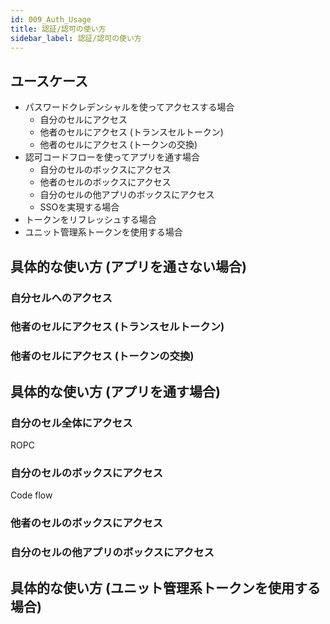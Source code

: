 ```yaml
---
id: 009_Auth_Usage
title: 認証/認可の使い方
sidebar_label: 認証/認可の使い方
---
```


## ユースケース

- パスワードクレデンシャルを使ってアクセスする場合
  - 自分のセルにアクセス
  - 他者のセルにアクセス (トランスセルトークン)
  - 他者のセルにアクセス (トークンの交換)
- 認可コードフローを使ってアプリを通す場合
  - 自分のセルのボックスにアクセス
  - 他者のセルのボックスにアクセス
  - 自分のセルの他アプリのボックスにアクセス
  - SSOを実現する場合
- トークンをリフレッシュする場合
- ユニット管理系トークンを使用する場合

## 具体的な使い方 (アプリを通さない場合)

### 自分セルへのアクセス

### 他者のセルにアクセス (トランスセルトークン)

### 他者のセルにアクセス (トークンの交換)

## 具体的な使い方 (アプリを通す場合)

### 自分のセル全体にアクセス

ROPC

### 自分のセルのボックスにアクセス

Code flow

### 他者のセルのボックスにアクセス

### 自分のセルの他アプリのボックスにアクセス

## 具体的な使い方 (ユニット管理系トークンを使用する場合)
